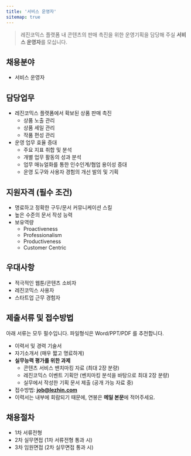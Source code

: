 ```yaml
---
title: '서비스 운영자'
sitemap: true
---
```

> 레진코믹스 플랫폼 내 콘텐츠의 판매 촉진을 위한 운영기획을 담당해 주실
> **서비스 운영자**를 모십니다.

## 채용분야

- 서비스 운영자 

## 담당업무

- 레진코믹스 플랫폼에서 확보된 상품 판매 촉진
	- 상품 노출 관리
  - 상품 세일 관리
  - 작품 편성 관리
- 운영 업무 효율 증대
	- 주요 지표 취합 및 분석
  - 개별 업무 활동의 성과 분석
  - 업무 매뉴얼화를 통한 인수인계/협업 용이성 증대
  - 운영 도구와 사용자 경험의 개선 발의 및 기획

## 지원자격 (필수 조건)

- 명료하고 정확한 구두/문서 커뮤니케이션 스킬
- 높은 수준의 문서 작성 능력 
- 보유역량 
  - Proactiveness 
  - Professionalism 
  - Productiveness
  - Customer Centric    

## 우대사항

- 적극적인 웹툰/콘텐츠 소비자
- 레진코믹스 사용자
- 스타트업 근무 경험자

## 제출서류 및 접수방법

아래 서류는 모두 필수입니다. 파일형식은 Word/PPT/PDF 를 추천합니다.

- 이력서 및 경력 기술서 
- 자기소개서 (매우 짧고 명료하게)
- **실무능력 평가를 위한 과제** 
  - 콘텐츠 서비스 밴치마킹 자료 (최대 2장 분량)
  - 레진코믹스 이벤트 기획안 (벤치마킹 분석을 바탕으로 최대 2장 분량)
  - 실무에서 작성한 기획 문서 제출 (공개 가능 자료 중)
- 접수방법: **job@lezhin.com** 
- 이력서는 내부에 회람되기 때문에, 연봉은 **메일 본문**에 적어주세요.

## 채용절차 

- 1차 서류전형
- 2차 실무면접 (1차 서류전형 통과 시)
- 3차 임원면접 (2차 실무면접 통과 시)
